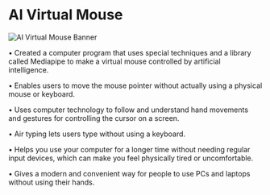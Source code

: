 # AI Virtual Mouse

![AI Virtual Mouse Banner](https://github.com/Jai-Doshi/ai_virtual_mouse/assets/62877713/d3fdb1b5-57a4-4470-b478-b802a1ea5daf)

•	Created a computer program that uses special techniques and a library called Mediapipe to make a virtual mouse controlled by artificial intelligence.

•	Enables users to move the mouse pointer without actually using a physical mouse or keyboard.

•	Uses computer technology to follow and understand hand movements and gestures for controlling the cursor on a screen.

•	Air typing lets users type without using a keyboard.

•	Helps you use your computer for a longer time without needing regular input devices, which can make you feel physically tired or uncomfortable.

•	Gives a modern and convenient way for people to use PCs and laptops without using their hands.


